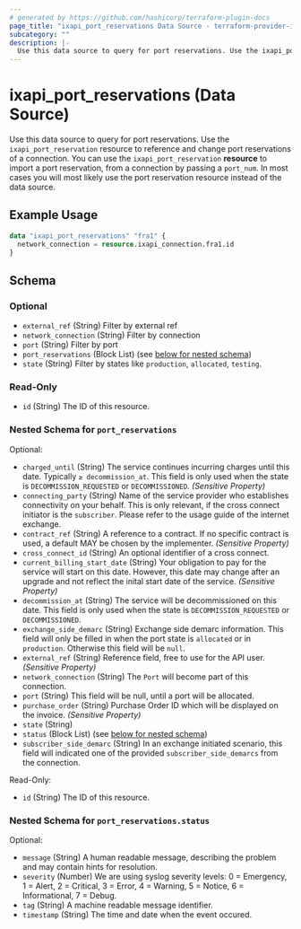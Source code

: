 ```yaml
---
# generated by https://github.com/hashicorp/terraform-plugin-docs
page_title: "ixapi_port_reservations Data Source - terraform-provider-ixapi"
subcategory: ""
description: |-
  Use this data source to query for port reservations. Use the ixapi_port_reservation resource to reference and change port reservations of a connection. You can use the ixapi_port_reservation resource to import a port reservation, from a connection by passing a port_num. In most cases you will most likely use the port reservation resource instead of the data source.
---
```


# ixapi_port_reservations (Data Source)

Use this data source to query for port reservations. Use the `ixapi_port_reservation` resource to reference and change port reservations of a connection. You can use the `ixapi_port_reservation` **resource** to import a port reservation, from a connection by passing a `port_num`. In most cases you will most likely use the port reservation resource instead of the data source.

## Example Usage

```terraform
data "ixapi_port_reservations" "fra1" {
  network_connection = resource.ixapi_connection.fra1.id
}
```

<!-- schema generated by tfplugindocs -->
## Schema

### Optional

- `external_ref` (String) Filter by external ref
- `network_connection` (String) Filter by connection
- `port` (String) Filter by port
- `port_reservations` (Block List) (see [below for nested schema](#nestedblock--port_reservations))
- `state` (String) Filter by states like `production`, `allocated`, `testing`.

### Read-Only

- `id` (String) The ID of this resource.

<a id="nestedblock--port_reservations"></a>
### Nested Schema for `port_reservations`

Optional:

- `charged_until` (String) The service continues incurring charges until this date. Typically `≥ decommission_at`.  This field is only used when the state is `DECOMMISSION_REQUESTED` or `DECOMMISSIONED`.  *(Sensitive Property)*
- `connecting_party` (String) Name of the service provider who establishes connectivity on your behalf.  This is only relevant, if the cross connect initiator is the `subscriber`.  Please refer to the usage guide of the internet exchange.
- `contract_ref` (String) A reference to a contract. If no specific contract is used, a default MAY be chosen by the implementer. *(Sensitive Property)*
- `cross_connect_id` (String) An optional identifier of a cross connect.
- `current_billing_start_date` (String) Your obligation to pay for the service will start on this date.  However, this date may change after an upgrade and not reflect the inital start date of the service.  *(Sensitive Property)*
- `decommission_at` (String) The service will be decommissioned on this date.  This field is only used when the state is `DECOMMISSION_REQUESTED` or `DECOMMISSIONED`.
- `exchange_side_demarc` (String) Exchange side demarc information. This field will only be filled in when the port state is `allocated` or in `production`.  Otherwise this field will be `null`.
- `external_ref` (String) Reference field, free to use for the API user. *(Sensitive Property)*
- `network_connection` (String) The `Port` will become part of this connection.
- `port` (String) This field will be null, until a port will be allocated.
- `purchase_order` (String) Purchase Order ID which will be displayed on the invoice. *(Sensitive Property)*
- `state` (String)
- `status` (Block List) (see [below for nested schema](#nestedblock--port_reservations--status))
- `subscriber_side_demarc` (String) In an exchange initiated scenario, this field will indicated one of the provided `subscriber_side_demarcs` from the connection.

Read-Only:

- `id` (String) The ID of this resource.

<a id="nestedblock--port_reservations--status"></a>
### Nested Schema for `port_reservations.status`

Optional:

- `message` (String) A human readable message, describing the problem and may contain hints for resolution.
- `severity` (Number) We are using syslog severity levels: 0 = Emergency, 1 = Alert, 2 = Critical, 3 = Error, 4 = Warning, 5 = Notice, 6 = Informational, 7 = Debug.
- `tag` (String) A machine readable message identifier.
- `timestamp` (String) The time and date when the event occured.


